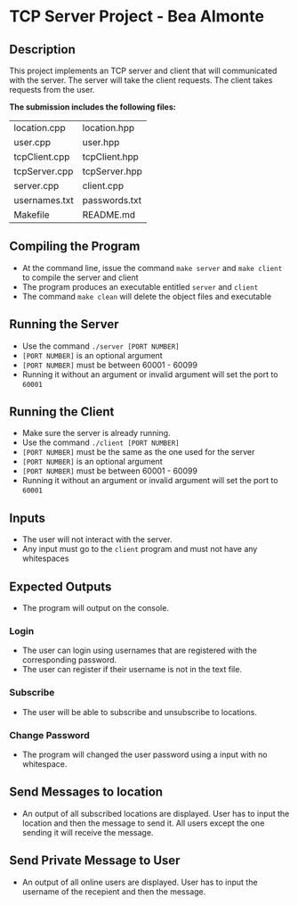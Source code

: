 # TCP Server Project - Bea Almonte
## Description

This project implements an TCP server and client that will communicated with the server. The server will take the client requests. The client takes requests from the user.


**The submission includes the following files:**


|                      |                    |
| -------------------- | -------------------|
| location.cpp         | location.hpp       |
| user.cpp             | user.hpp           |
| tcpClient.cpp        | tcpClient.hpp      |
| tcpServer.cpp        | tcpServer.hpp      |
| server.cpp           | client.cpp         |
| usernames.txt        | passwords.txt      |
| Makefile             | README.md          |



## Compiling the Program
- At the command line, issue the command `make server` and `make client` to compile the server and client
- The program produces an executable entitled `server` and `client`
- The command `make clean` will delete the object files and executable

## Running the Server
- Use the command `./server [PORT NUMBER]`
- `[PORT NUMBER]` is an optional argument
- `[PORT NUMBER]` must be between  60001 - 60099
- Running it without an argument or invalid argument will set the port to `60001`

## Running the Client
- Make sure the server is already running.
- Use the command `./client [PORT NUMBER]`
- `[PORT NUMBER]` must be the same as the one used for the server
- `[PORT NUMBER]` is an optional argument
- `[PORT NUMBER]` must be between  60001 - 60099
- Running it without an argument or invalid argument will set the port to `60001`

## Inputs
- The user will not interact with the server.
- Any input must go to the `client` program and must not have any whitespaces

## Expected Outputs
- The program will output on the console.

### Login
- The user can login using usernames that are registered with the corresponding password.
- The user can register if their username is not in the text file.

### Subscribe
- The user will be able to subscribe and unsubscribe to locations.

### Change Password
- The program will changed the user password using a input with no whitespace.

## Send Messages to location
- An output of all subscribed locations are displayed. User has to input the location and then the message to send it. All users except the one sending it will receive the message.

## Send Private Message to User
- An output of all online users are displayed. User has to input the username of the recepient and then the message.